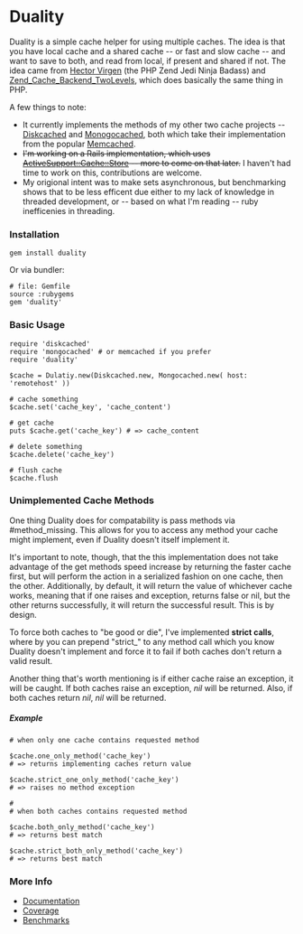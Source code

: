 # Duality

Duality is a simple cache helper for using multiple caches. The idea is that you have local cache and a shared cache -- or fast and slow cache -- and want to save to both, and read from local, if present and shared if not. The idea came from [Hector Virgen](http://www.virgentech.com/) (the PHP Zend Jedi Ninja Badass) and [Zend_Cache_Backend_TwoLevels](http://framework.zend.com/manual/en/zend.cache.backends.html#zend.cache.backends.twolevels), which does basically the same thing in PHP.

A few things to note:

* It currently implements the methods of my other two cache projects -- [Diskcached](/tag/diskcached) and [Monogocached](/tag/mongocached), both which take their implementation from the popular [Memcached](https://rubygems.org/gems/memcached).
* ~~I'm working on a Rails implementation, which uses [ActiveSupport::Cache::Store](http://api.rubyonrails.org/classes/ActiveSupport/Cache/Store.html) -- more to come on that later.~~ I haven't had time to work on this, contributions are welcome.
* My origional intent was to make sets asynchronous, but benchmarking shows that to be less efficent due either to my lack of knowledge in threaded development, or -- based on what I'm reading -- ruby inefficenies in threading.


### Installation

    gem install duality 
  
Or via bundler:

    # file: Gemfile
    source :rubygems
    gem 'duality'
	

### Basic Usage

    require 'diskcached'
    require 'mongocached' # or memcached if you prefer
    require 'duality'
	
    $cache = Dulatiy.new(Diskcached.new, Mongocached.new( host: 'remotehost' ))
	
    # cache something
    $cache.set('cache_key', 'cache_content')
	
    # get cache
    puts $cache.get('cache_key') # => cache_content
	
    # delete something
    $cache.delete('cache_key')
	
    # flush cache
    $cache.flush
	
### Unimplemented Cache Methods

One thing Duality does for compatability is pass methods via #method_missing. This allows for you to access any method your cache might implement, even if Duality doesn't itself implement it. 

It's important to note, though, that the this implementation does not take advantage of the get methods speed increase by returning the faster cache first, but will perform the action in a serialized fashion on one cache, then the other. Additionally, by default, it will return the value of whichever cache works, meaning that if one raises and exception, returns false or nil, but the other returns successfully, it will return the successful result. This is by design.

To force both caches to "be good or die", I've implemented **strict calls**, where by you can prepend "strict_" to any method call which you know Duality doesn't implement and force it to fail if both caches don't return a valid result.

Another thing that's worth mentioning is if either cache raise an exception, it will be caught. If both caches raise an exception, *nil* will be returned. Also, if both caches return *nil*, *nil* will be returned.

##### Example

    # when only one cache contains requested method
    
    $cache.one_only_method('cache_key') 
    # => returns implementing caches return value
    
    $cache.strict_one_only_method('cache_key') 
    # => raises no method exception
    
    #
    # when both caches contains requested method
    
    $cache.both_only_method('cache_key')
    # => returns best match
    
    $cache.strict_both_only_method('cache_key')
    # => returns best match


### More Info

* [Documentation](http://rubyops.github.com/duality/doc/Duality.html) 
* [Coverage](http://rubyops.github.com/duality/coverage/)
* [Benchmarks](https://github.com/rubyops/duality/blob/master/BENCHMARK.md)

